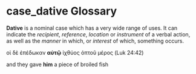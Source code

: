 # case_dative Glossary
**Dative** is a nominal case which has a very wide range of uses. It can indicate the *recipient*, *reference*, *location* or *instrument* of a verbal action, as well as the *manner* in which, or *interest* of which, something occurs. 

οἱ δὲ ἐπέδωκαν **αὐτῷ** ἰχθύος ὀπτοῦ μέρος (Luk 24:42)

and they gave **him** a piece of broiled fish